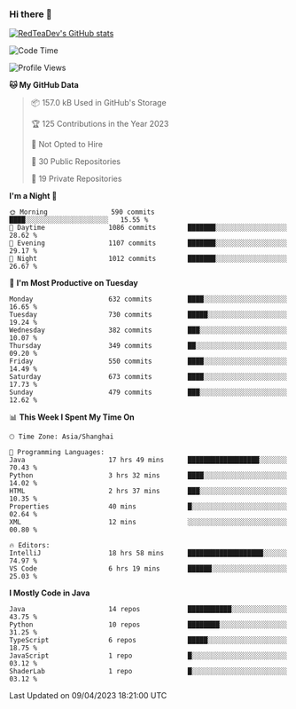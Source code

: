 ### Hi there 👋

<!--
**RedTeaDev/RedTeaDev** is a ✨ _special_ ✨ repository because its `README.md` (this file) appears on your GitHub profile.

Here are some ideas to get you started:

- 🔭 I’m currently working on ...
- 🌱 I’m currently learning ...
- 👯 I’m looking to collaborate on ...
- 🤔 I’m looking for help with ...
- 💬 Ask me about ...
- 📫 How to reach me: ...
- 😄 Pronouns: ...
- ⚡ Fun fact: ...
-->

<!--
[![wakatime](https://wakatime.com/badge/user/6b101ed0-04c0-4490-9283-eb61f2efff96.svg)](https://wakatime.com/@6b101ed0-04c0-4490-9283-eb61f2efff96)
!-->

[![RedTeaDev's GitHub stats](https://github-readme-stats.vercel.app/api?username=RedTeaDev)](https://github.com/anuraghazra/github-readme-stats)
<!--
[![willianrod's wakatime stats](https://github-readme-stats.vercel.app/api/wakatime?username=RedTeaDev)](https://github.com/anuraghazra/github-readme-stats)
!-->
<!--START_SECTION:waka-->
![Code Time](http://img.shields.io/badge/Code%20Time-1%2C333%20hrs%2030%20mins-blue)

![Profile Views](http://img.shields.io/badge/Profile%20Views-0-blue)

**🐱 My GitHub Data** 

> 📦 157.0 kB Used in GitHub's Storage 
 > 
> 🏆 125 Contributions in the Year 2023
 > 
> 🚫 Not Opted to Hire
 > 
> 📜 30 Public Repositories 
 > 
> 🔑 19 Private Repositories 
 > 
**I'm a Night 🦉** 

```text
🌞 Morning                590 commits         ████░░░░░░░░░░░░░░░░░░░░░   15.55 % 
🌆 Daytime                1086 commits        ███████░░░░░░░░░░░░░░░░░░   28.62 % 
🌃 Evening                1107 commits        ███████░░░░░░░░░░░░░░░░░░   29.17 % 
🌙 Night                  1012 commits        ███████░░░░░░░░░░░░░░░░░░   26.67 % 
```
📅 **I'm Most Productive on Tuesday** 

```text
Monday                   632 commits         ████░░░░░░░░░░░░░░░░░░░░░   16.65 % 
Tuesday                  730 commits         █████░░░░░░░░░░░░░░░░░░░░   19.24 % 
Wednesday                382 commits         ███░░░░░░░░░░░░░░░░░░░░░░   10.07 % 
Thursday                 349 commits         ██░░░░░░░░░░░░░░░░░░░░░░░   09.20 % 
Friday                   550 commits         ████░░░░░░░░░░░░░░░░░░░░░   14.49 % 
Saturday                 673 commits         ████░░░░░░░░░░░░░░░░░░░░░   17.73 % 
Sunday                   479 commits         ███░░░░░░░░░░░░░░░░░░░░░░   12.62 % 
```


📊 **This Week I Spent My Time On** 

```text
🕑︎ Time Zone: Asia/Shanghai

💬 Programming Languages: 
Java                     17 hrs 49 mins      ██████████████████░░░░░░░   70.43 % 
Python                   3 hrs 32 mins       ████░░░░░░░░░░░░░░░░░░░░░   14.02 % 
HTML                     2 hrs 37 mins       ███░░░░░░░░░░░░░░░░░░░░░░   10.35 % 
Properties               40 mins             █░░░░░░░░░░░░░░░░░░░░░░░░   02.64 % 
XML                      12 mins             ░░░░░░░░░░░░░░░░░░░░░░░░░   00.80 % 

🔥 Editors: 
IntelliJ                 18 hrs 58 mins      ███████████████████░░░░░░   74.97 % 
VS Code                  6 hrs 19 mins       ██████░░░░░░░░░░░░░░░░░░░   25.03 % 
```

**I Mostly Code in Java** 

```text
Java                     14 repos            ███████████░░░░░░░░░░░░░░   43.75 % 
Python                   10 repos            ████████░░░░░░░░░░░░░░░░░   31.25 % 
TypeScript               6 repos             █████░░░░░░░░░░░░░░░░░░░░   18.75 % 
JavaScript               1 repo              █░░░░░░░░░░░░░░░░░░░░░░░░   03.12 % 
ShaderLab                1 repo              █░░░░░░░░░░░░░░░░░░░░░░░░   03.12 % 
```




 Last Updated on 09/04/2023 18:21:00 UTC
<!--END_SECTION:waka-->


